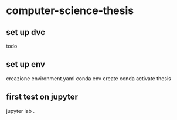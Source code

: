 # computer-science-thesis

## set up dvc
todo

## set up env
creazione environment.yaml
conda env create
conda activate thesis

## first test on jupyter
jupyter lab .